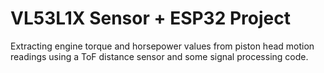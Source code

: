 # VL53L1X Sensor + ESP32 Project

Extracting engine torque and horsepower values from piston head motion readings using a ToF distance sensor and some signal processing code.
